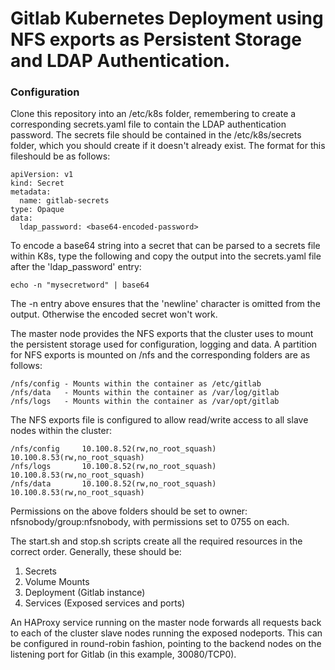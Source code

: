 # Gitlab Kubernetes Deployment using NFS exports as Persistent Storage and LDAP Authentication.

### Configuration

Clone this repository into an /etc/k8s folder, remembering to create a corresponding secrets.yaml file to contain the LDAP authentication password. The secrets file should be contained in the /etc/k8s/secrets folder, which you should create if it doesn't already exist. The format for this fileshould be as follows:

```
apiVersion: v1
kind: Secret
metadata:
  name: gitlab-secrets
type: Opaque
data:
  ldap_password: <base64-encoded-password>
```
To encode a base64 string into a secret that can be parsed to a secrets file within K8s, type the following and copy the output into the secrets.yaml file after the 'ldap_password' entry:
```
echo -n "mysecretword" | base64
```
The -n entry above ensures that the 'newline' character is omitted from the output. Otherwise the encoded secret won't work.

The master node provides the NFS exports that the cluster uses to mount the persistent storage used for configuration, logging and data. A partition for NFS exports is mounted on /nfs and the corresponding folders are as follows:
```
/nfs/config - Mounts within the container as /etc/gitlab 
/nfs/data   - Mounts within the container as /var/log/gitlab
/nfs/logs   - Mounts within the container as /var/opt/gitlab
```
The NFS exports file is configured to allow read/write access to all slave nodes within the cluster:
```
/nfs/config     10.100.8.52(rw,no_root_squash) 10.100.8.53(rw,no_root_squash)
/nfs/logs       10.100.8.52(rw,no_root_squash) 10.100.8.53(rw,no_root_squash)
/nfs/data       10.100.8.52(rw,no_root_squash) 10.100.8.53(rw,no_root_squash)
```
Permissions on the above folders should be set to owner: nfsnobody/group:nfsnobody, with permissions set to 0755 on each.

The start.sh and stop.sh scripts create all the required resources in the correct order. Generally, these should be:
1. Secrets
2. Volume Mounts
3. Deployment (Gitlab instance)
4. Services (Exposed services and ports)

An HAProxy service running on the master node forwards all requests back to each of the cluster slave nodes running the exposed nodeports. This can be configured in round-robin fashion, pointing to the backend nodes on the listening port for Gitlab (in this example, 30080/TCP0).


